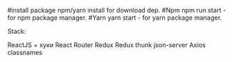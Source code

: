 #install package
npm/yarn install for download dep.
#Npm
npm run start - for npm package manager. 
#Yarn
yarn start - for yarn package manager.

Stack:

ReactJS + хуки
React Router
Redux
Redux thunk
json-server
Axios
classnames
